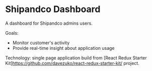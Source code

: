 # Shipandco Dashboard

A dashboard for Shipandco admins users.

Goals:

* Monitor customer's activity
* Provide real-time insight about application usage

Technology: single page application build from [React Redux Starter Kit]https://github.com/davezuko/react-redux-starter-kit/ project.
